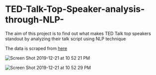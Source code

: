 # TED-Talk-Top-Speaker-analysis-through-NLP-

The aim of this project is to find out what makes TED Talk top speakers standout by analyzing their talk script using NLP technique

The data is scraped from [here](https://www.ted.com/playlists/171/the_most_popular_talks_of_all)

![Screen Shot 2019-12-21 at 10 52 21 PM](https://user-images.githubusercontent.com/54539761/71314257-2e847f00-2445-11ea-9ff3-422ca933f96b.png)

![Screen Shot 2019-12-21 at 10 52 29 PM](https://user-images.githubusercontent.com/54539761/71314267-55db4c00-2445-11ea-8320-42645fb6c5cf.png)
